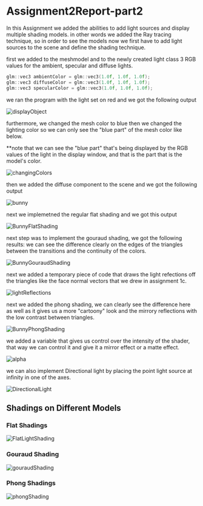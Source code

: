 # Assignment2Report-part2

In this Assignment we added the abilities to add light sources and display multiple shading models.
in other words we added the Ray tracing technique, so in order to see the models now we first have to add light sources to the scene and define the shading technique.

first we added to the meshmodel and to the newly created light class 3 RGB values for the ambient, specular and diffuse lights.

```c++
glm::vec3 ambientColor = glm::vec3(1.0f, 1.0f, 1.0f);
glm::vec3 diffuseColor = glm::vec3(1.0f, 1.0f, 1.0f);
glm::vec3 specularColor = glm::vec3(1.0f, 1.0f, 1.0f);
```
we ran the program with the light set on red and we got the following output

![displayObject](part2Pics/displayObject.gif)

furthermore, we changed the mesh color to blue then we changed the lighting color so we can only see the "blue part" of the mesh color like below.

**note that we can see the "blue part" that's being displayed by the RGB values of the light in the display window, and that is the part that is the model's color.

![changingColors](part2Pics/changingColors.gif)

then we added the diffuse component to the scene and we got the following output

![bunny](part2Pics/bunny.jpg)

next we implemetned the regular flat shading and we got this output

![BunnyFlatShading](part2Pics/BunnyFlatShading.gif)

next step was to implement the gouraud shading, we got the following results:
we can see the difference clearly on the edges of the triangles between the transitions and the continuity of the colors.

![BunnyGouraudShading](part2Pics/BunnyGouraudShading.gif)

next we added a temporary piece of code that draws the light refections off the triangles like the face normal vectors that we drew in assignment 1c.

![lightReflections](part2Pics/lightReflections.jpg)

next we added the phong shading, we can clearly see the difference here as well as it gives us a more "cartoony" look and the mirrory reflections with the low contrast between triangles.

![BunnyPhongShading](part2Pics/BunnyPhongShading.gif)

we added a variable that gives us control over the intensity of the shader, that way we can control it and give it a mirror effect or a matte effect.

![alpha](part2Pics/alpha.gif)

we can also implement Directional light by placing the point light source at infinity in one of the axes.

![DirectionalLight](part2Pics/DirectionalLight.jpg)

## Shadings on Different Models

### Flat Shadings

![FlatLightShading](part2Pics/FlatLightShading.jpg)

### Gouraud Shading

![gouraudShading](part2Pics/gouraudShading.jpg)

### Phong Shadings

![phongShading](part2Pics/phongShading.jpg)
